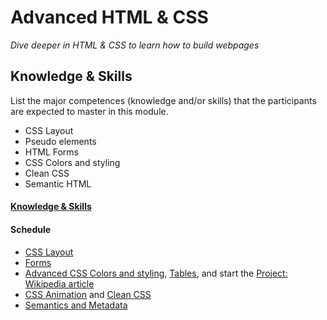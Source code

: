# Advanced HTML & CSS
*Dive deeper in HTML & CSS to learn how to build webpages*

## Knowledge & Skills
List the major competences (knowledge and/or skills) that the participants are expected to master in this module.

 - CSS Layout
 - Pseudo elements
 - HTML Forms
 - CSS Colors and styling
 - Clean CSS
 - Semantic HTML

#### [Knowledge & Skills](knowledge-skills.md)

#### Schedule
 - [CSS Layout](css-layout)
 - [Forms](forms)
 - [Advanced CSS Colors and styling](advanced-css), [Tables](html-tables), and start the [Project: Wikipedia article](project-wikipedia)
 - [CSS Animation](css-animation) and [Clean CSS](clean-css)
 - [Semantics and Metadata](semantics-metadata)
